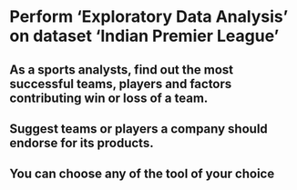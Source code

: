 # Perform ‘Exploratory Data Analysis’ on dataset ‘Indian Premier League’ 
## As a sports analysts, find out the most successful teams, players and factors contributing win or loss of a team. 
## Suggest teams or players a company should endorse for its products. 
## You can choose any of the tool of your choice

